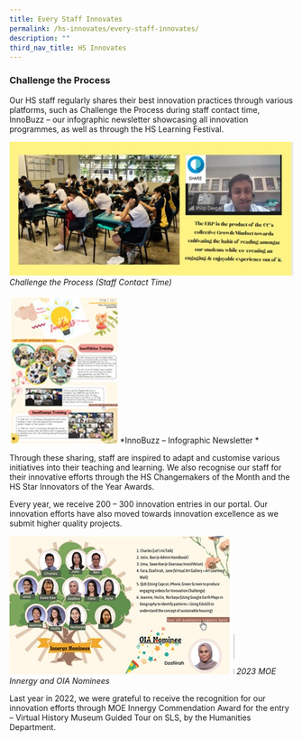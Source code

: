 ```yaml
---
title: Every Staff Innovates
permalink: /hs-innovates/every-staff-innovates/
description: ""
third_nav_title: HS Innovates
---
```

### Challenge the Process

Our HS staff regularly shares their best innovation practices through various platforms, such as Challenge the Process during staff contact time, InnoBuzz – our infographic newsletter showcasing all innovation programmes, as well as through the HS Learning Festival. 

![](/images/InnoSpace/innospace7.jpg)
*Challenge the Process (Staff Contact Time)*

![](/images/InnoSpace/innospace8.jpg)
*InnoBuzz – Infographic Newsletter *

Through these sharing, staff are inspired to adapt and customise various initiatives into their teaching and learning. 
We also recognise our staff for their innovative efforts through the HS Changemakers of the Month and the HS Star Innovators of the Year Awards. 

Every year, we receive 200 – 300 innovation entries in our portal. Our innovation efforts have also moved towards innovation excellence as we submit higher quality projects.

![](/images/InnoSpace/innospace9.jpg)
*2023 MOE Innergy and OIA Nominees*

Last year in 2022, we were grateful to receive the recognition for our innovation efforts through MOE Innergy Commendation Award for the entry –  Virtual History Museum Guided Tour on SLS, by the Humanities Department. 